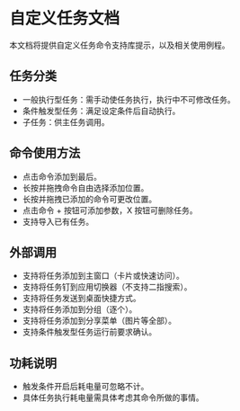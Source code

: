 # 自定义任务文档
本文档将提供自定义任务命令支持库提示，以及相关使用例程。

## 任务分类
* 一般执行型任务：需手动使任务执行，执行中不可修改任务。
* 条件触发型任务：满足设定条件后自动执行。
* 子任务：供主任务调用。

## 命令使用方法
* 点击命令添加到最后。
* 长按并拖拽命令自由选择添加位置。
* 长按并拖拽已添加的命令可更改位置。
* 点击命令 + 按钮可添加参数，X 按钮可删除任务。
* 支持导入已有任务。

## 外部调用
* 支持将任务添加到主窗口（卡片或快速访问）。
* 支持将任务钉到应用切换器（不支持二指搜索）。
* 支持将任务发送到桌面快捷方式。
* 支持将任务添加到分组（逐个）。
* 支持将任务添加到分享菜单（图片等全部）。
* 支持条件触发型任务运行前要求确认。

## 功耗说明
* 触发条件开启后耗电量可忽略不计。
* 具体任务执行耗电量需具体考虑其命令所做的事情。
